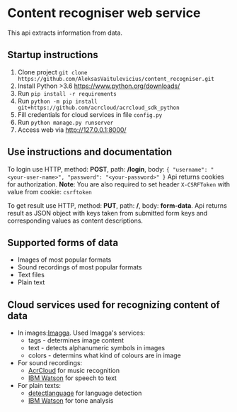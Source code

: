 # Content recogniser web service

This api extracts information from data.

## Startup instructions

1. Clone project `git clone https://github.com/AleksasVaitulevicius/content_recogniser.git`
2. Install Python >3.6 <https://www.python.org/downloads/>
3. Run `pip install -r requirements`
4. Run `python -m pip install git+https://github.com/acrcloud/acrcloud_sdk_python`
5. Fill credentials for cloud services in file `config.py`
6. Run `python manage.py runserver`
7. Access web via <http://127.0.0.1:8000/>

## Use instructions and documentation

To login use  HTTP, method: __POST__, path: __/login__, body: 
``
{
    "username": "<your-user-name>",
    "password": "<your-password>"
}
``
Api returns cookies for authorization. __Note__: You are also required to set header `X-CSRFToken` with value from 
cookie: `csrftoken`

To get result use HTTP, method: __PUT__, path: __/__, body: __form-data__.
Api returns result as JSON object with keys taken from submitted form keys and
corresponding values as content descriptions.

## Supported forms of data

* Images of most popular formats
* Sound recordings of most popular formats
* Text files
* Plain text

## Cloud services used for recognizing content of data


* In images:[Imagga](https://imagga.com/). Used Imagga's services:
    + tags - determines image content
    + text - detects alphanumeric symbols in images
    + colors - determins what kind of colours are in image
* For sound recordings:
    + [AcrCloud](https://www.acrcloud.com/music-recognition/) for music recognition
    + [IBM Watson](https://www.ibm.com/cloud/watson-speech-to-text) for speech to text
* For plain texts:
    + [detectlanguage](https://detectlanguage.com/) for language detection
    + [IBM Watson](https://www.ibm.com/watson/services/tone-analyzer/) for tone analysis